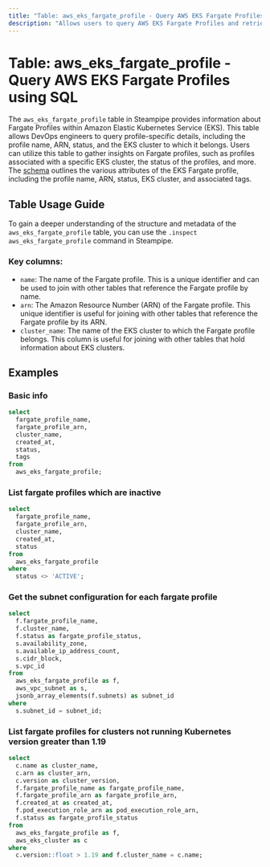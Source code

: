 ```yaml
---
title: "Table: aws_eks_fargate_profile - Query AWS EKS Fargate Profiles using SQL"
description: "Allows users to query AWS EKS Fargate Profiles and retrieve data such as the Fargate profile name, ARN, status, and more."
---
```


# Table: aws_eks_fargate_profile - Query AWS EKS Fargate Profiles using SQL

The `aws_eks_fargate_profile` table in Steampipe provides information about Fargate Profiles within Amazon Elastic Kubernetes Service (EKS). This table allows DevOps engineers to query profile-specific details, including the profile name, ARN, status, and the EKS cluster to which it belongs. Users can utilize this table to gather insights on Fargate profiles, such as profiles associated with a specific EKS cluster, the status of the profiles, and more. The [schema](https://hub.steampipe.io/plugins/turbot/aws/tables/aws_eks_fargate_profile) outlines the various attributes of the EKS Fargate profile, including the profile name, ARN, status, EKS cluster, and associated tags.

## Table Usage Guide

To gain a deeper understanding of the structure and metadata of the `aws_eks_fargate_profile` table, you can use the `.inspect aws_eks_fargate_profile` command in Steampipe.

### Key columns:

* `name`: The name of the Fargate profile. This is a unique identifier and can be used to join with other tables that reference the Fargate profile by name.
* `arn`: The Amazon Resource Number (ARN) of the Fargate profile. This unique identifier is useful for joining with other tables that reference the Fargate profile by its ARN.
* `cluster_name`: The name of the EKS cluster to which the Fargate profile belongs. This column is useful for joining with other tables that hold information about EKS clusters.

## Examples

### Basic info

```sql
select
  fargate_profile_name,
  fargate_profile_arn,
  cluster_name,
  created_at,
  status,
  tags
from
  aws_eks_fargate_profile;
```

### List fargate profiles which are inactive
```sql
select
  fargate_profile_name,
  fargate_profile_arn,
  cluster_name,
  created_at,
  status
from
  aws_eks_fargate_profile
where
  status <> 'ACTIVE';
```

### Get the subnet configuration for each fargate profile

```sql
select
  f.fargate_profile_name,
  f.cluster_name,
  f.status as fargate_profile_status,
  s.availability_zone,
  s.available_ip_address_count,
  s.cidr_block,
  s.vpc_id
from
  aws_eks_fargate_profile as f,
  aws_vpc_subnet as s,
  jsonb_array_elements(f.subnets) as subnet_id
where
  s.subnet_id = subnet_id;
```

### List fargate profiles for clusters not running Kubernetes version greater than 1.19

```sql
select
  c.name as cluster_name,
  c.arn as cluster_arn,
  c.version as cluster_version,
  f.fargate_profile_name as fargate_profile_name,
  f.fargate_profile_arn as fargate_profile_arn,
  f.created_at as created_at,
  f.pod_execution_role_arn as pod_execution_role_arn,
  f.status as fargate_profile_status
from
  aws_eks_fargate_profile as f,
  aws_eks_cluster as c
where
  c.version::float > 1.19 and f.cluster_name = c.name;
```
